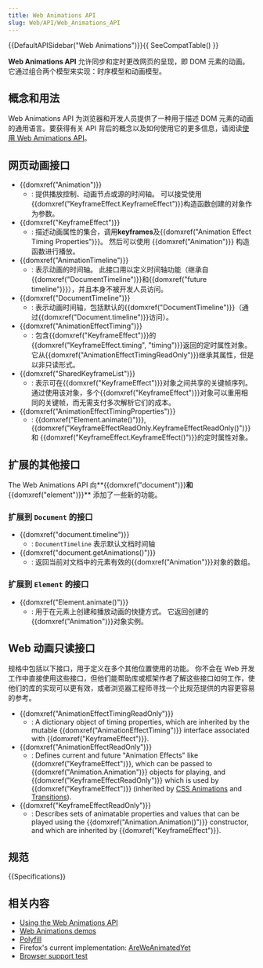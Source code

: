 ```yaml
---
title: Web Animations API
slug: Web/API/Web_Animations_API
---
```

{{DefaultAPISidebar("Web Animations")}}{{ SeeCompatTable() }}

**Web Animations API** 允许同步和定时更改网页的呈现，即 DOM 元素的动画。它通过组合两个模型来实现：时序模型和动画模型。

## 概念和用法

Web Animations API 为浏览器和开发人员提供了一种用于描述 DOM 元素的动画的通用语言。要获得有关 API 背后的概念以及如何使用它的更多信息，请阅读[使用 Web Amimations API](/zh-CN/docs/Web/API/Web_Animations_API/Using_the_Web_Animations_API)。

## 网页动画接口

- {{domxref("Animation")}}
  - : 提供播放控制、动画节点或源的时间轴。 可以接受使用{{domxref("KeyframeEffect.KeyframeEffect")}}构造函数创建的对象作为参数。
- {{domxref("KeyframeEffect")}}
  - : 描述动画属性的集合，调用**keyframes**及{{domxref("Animation Effect Timing Properties")}}。 然后可以使用 {{domxref("Animation")}} 构造函数进行播放。
- {{domxref("AnimationTimeline")}}
  - : 表示动画的时间轴。 此接口用以定义时间轴功能（继承自{{domxref("DocumentTimeline")}}和{{domxref("future timeline")}}），并且本身不被开发人员访问。
- {{domxref("DocumentTimeline")}}
  - : 表示动画时间轴，包括默认的{{domxref("DocumentTimeline")}}（通过{{domxref("Document.timeline")}}访问）。
- {{domxref("AnimationEffectTiming")}}
  - : 包含{{domxref("KeyframeEffect")}}的{{domxref("KeyframeEffect.timing", "timing")}}返回的定时属性对象。 它从{{domxref("AnimationEffectTimingReadOnly")}}继承其属性，但是以非只读形式。
- {{domxref("SharedKeyframeList")}}
  - : 表示可在{{domxref("KeyframeEffect")}}对象之间共享的关键帧序列。 通过使用该对象，多个{{domxref("KeyframeEffect")}}对象可以重用相同的关键帧，而无需支付多次解析它们的成本。
- {{domxref("AnimationEffectTimingProperties")}}
  - : {{domxref("Element.animate()")}}, {{domxref("KeyframeEffectReadOnly.KeyframeEffectReadOnly()")}}和 {{domxref("KeyframeEffect.KeyframeEffect()")}}的定时属性对象。

## 扩展的其他接口

The Web Animations API 向**{{domxref("document")}}**和**{{domxref("element")}}** 添加了一些新的功能。

### 扩展到 `Document` 的接口

- {{domxref("document.timeline")}}
  - : `DocumentTimeline` 表示默认文档时间轴
- {{domxref("document.getAnimations()")}}
  - : 返回当前对文档中的元素有效的{{domxref("Animation")}}对象的数组。

### 扩展到 `Element` 的接口

- {{domxref("Element.animate()")}}
  - : 用于在元素上创建和播放动画的快捷方式。 它返回创建的{{domxref("Animation")}}对象实例。

## Web 动画只读接口

规格中包括以下接口，用于定义在多个其他位置使用的功能。 你不会在 Web 开发工作中直接使用这些接口，但他们能帮助库或框架作者了解这些接口如何工作，使他们的库的实现可以更有效，或者浏览器工程师寻找一个比规范提供的内容更容易的参考。

- {{domxref("AnimationEffectTimingReadOnly")}}
  - : A dictionary object of timing properties, which are inherited by the mutable {{domxref("AnimationEffectTiming")}} interface associated with {{domxref("KeyframeEffect")}}.
- {{domxref("AnimationEffectReadOnly")}}
  - : Defines current and future "Animation Effects" like {{domxref("KeyframeEffect")}}, which can be passed to {{domxref("Animation.Animation")}} objects for playing, and {{domxref("KeyframeEffectReadOnly")}} which is used by {{domxref("KeyframeEffect")}} (inherited by [CSS Animations](/zh-CN/docs/Web/CSS/CSS_Animations) and [Transitions](/zh-CN/docs/Web/CSS/CSS_Transitions)).
- {{domxref("KeyframeEffectReadOnly")}}
  - : Describes sets of animatable properties and values that can be played using the {{domxref("Animation.Animation()")}} constructor, and which are inherited by {{domxref("KeyframeEffect")}}.

## 规范

{{Specifications}}

## 相关内容

- [Using the Web Animations API](/zh-CN/docs/Web/API/Web_Animations_API/Using_the_Web_Animations_API)
- [Web Animations demos](https://mozdevs.github.io/Animation-examples/)
- [Polyfill](https://github.com/web-animations/web-animations-js)
- Firefox's current implementation: [AreWeAnimatedYet](https://birtles.github.io/areweanimatedyet/)
- [Browser support test](http://codepen.io/danwilson/pen/xGBKVq)
